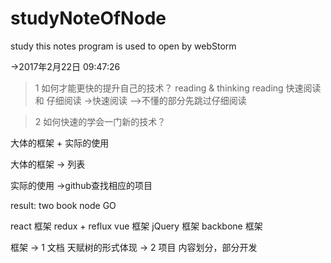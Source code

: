 # studyNoteOfNode
study
this notes program is used to open by webStorm

->2017年2月22日 09:47:26
> 1 如何才能更快的提升自己的技术？
reading & thinking
reading 快速阅读 和 仔细阅读
->快速阅读
-->不懂的部分先跳过仔细阅读

> 2 如何快速的学会一门新的技术？

大体的框架 + 实际的使用

大体的框架 -> 列表

实际的使用 ->github查找相应的项目

result:
two book
node GO 

react 框架 redux + reflux
vue 框架 
jQuery 框架
backbone 框架

框架
-> 1 文档 天赋树的形式体现
-> 2 项目 内容划分，部分开发